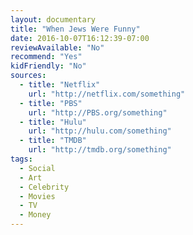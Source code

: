 ```yaml
---
layout: documentary
title: "When Jews Were Funny"
date: 2016-10-07T16:12:39-07:00
reviewAvailable: "No"
recommend: "Yes"
kidFriendly: "No"
sources:
  - title: "Netflix"
    url: "http://netflix.com/something"
  - title: "PBS"
    url: "http://PBS.org/something"
  - title: "Hulu"
    url: "http://hulu.com/something"
  - title: "TMDB"
    url: "http://tmdb.org/something"
tags:
  - Social
  - Art
  - Celebrity
  - Movies
  - TV
  - Money
---
```


